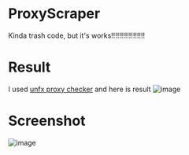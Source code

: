 # ProxyScraper
Kinda trash code, but it's works!!!!!!!!!!!!!!!!!
# Result
I used [unfx proxy checker](https://github.com/assnctr/unfx-proxy-checker) and here is result
![image](https://user-images.githubusercontent.com/65458800/182977304-d092b496-b61c-4226-a24b-e169d90cff21.png)
# Screenshot
![image](https://user-images.githubusercontent.com/65458800/182977012-d17eeae9-9b9d-4693-a5d0-e9d76897efab.png)

